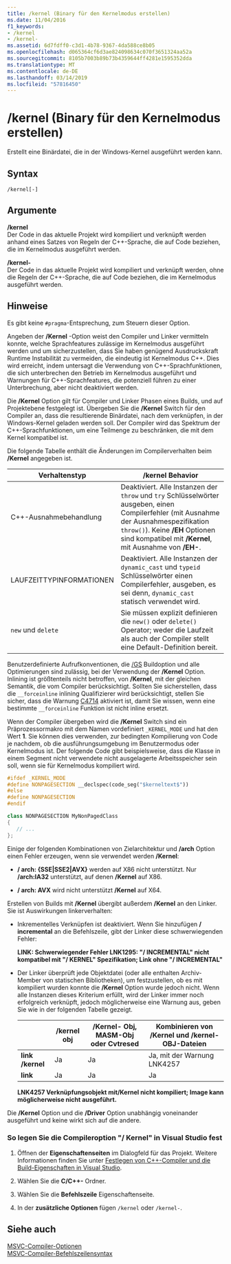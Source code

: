 ```yaml
---
title: /kernel (Binary für den Kernelmodus erstellen)
ms.date: 11/04/2016
f1_keywords:
- /kernel
- /kernel-
ms.assetid: 6d7fdff0-c3d1-4b78-9367-4da588ce8b05
ms.openlocfilehash: d065364cf6d3ae824098634c070f3651324aa52a
ms.sourcegitcommit: 8105b7003b89b73b4359644ff4281e1595352dda
ms.translationtype: MT
ms.contentlocale: de-DE
ms.lasthandoff: 03/14/2019
ms.locfileid: "57816450"
---
```

# <a name="kernel-create-kernel-mode-binary"></a>/kernel (Binary für den Kernelmodus erstellen)

Erstellt eine Binärdatei, die in der Windows-Kernel ausgeführt werden kann.

## <a name="syntax"></a>Syntax

```
/kernel[-]
```

## <a name="arguments"></a>Argumente

**/kernel**<br/>
Der Code in das aktuelle Projekt wird kompiliert und verknüpft werden anhand eines Satzes von Regeln der C++-Sprache, die auf Code beziehen, die im Kernelmodus ausgeführt werden.

**/kernel-**<br/>
Der Code in das aktuelle Projekt wird kompiliert und verknüpft werden, ohne die Regeln der C++-Sprache, die auf Code beziehen, die im Kernelmodus ausgeführt werden.

## <a name="remarks"></a>Hinweise

Es gibt keine `#pragma`-Entsprechung, zum Steuern dieser Option.

Angeben der **/Kernel** -Option weist den Compiler und Linker vermitteln konnte, welche Sprachfeatures zulässige im Kernelmodus ausgeführt werden und um sicherzustellen, dass Sie haben genügend Ausdruckskraft Runtime Instabilität zu vermeiden, die eindeutig ist Kernelmodus C++. Dies wird erreicht, indem untersagt die Verwendung von C++-Sprachfunktionen, die sich unterbrechen den Betrieb im Kernelmodus ausgeführt und Warnungen für C++-Sprachfeatures, die potenziell führen zu einer Unterbrechung, aber nicht deaktiviert werden.

Die **/Kernel** Option gilt für Compiler und Linker Phasen eines Builds, und auf Projektebene festgelegt ist. Übergeben Sie die **/Kernel** Switch für den Compiler an, dass die resultierende Binärdatei, nach dem verknüpfen, in der Windows-Kernel geladen werden soll. Der Compiler wird das Spektrum der C++-Sprachfunktionen, um eine Teilmenge zu beschränken, die mit dem Kernel kompatibel ist.

Die folgende Tabelle enthält die Änderungen im Compilerverhalten beim **/Kernel** angegeben ist.

|Verhaltenstyp|**/kernel** Behavior|
|-------------------|---------------------------|
|C++-Ausnahmebehandlung|Deaktiviert. Alle Instanzen der `throw` und `try` Schlüsselwörter ausgeben, einen Compilerfehler (mit Ausnahme der Ausnahmespezifikation `throw()`). Keine **/EH** Optionen sind kompatibel mit **/Kernel**, mit Ausnahme von **/EH-**.|
|LAUFZEITTYPINFORMATIONEN|Deaktiviert. Alle Instanzen der `dynamic_cast` und `typeid` Schlüsselwörter einen Compilerfehler, ausgeben, es sei denn, `dynamic_cast` statisch verwendet wird.|
|`new` und `delete`|Sie müssen explizit definieren die `new()` oder `delete()` Operator; weder die Laufzeit als auch der Compiler stellt eine Default-Definition bereit.|

Benutzerdefinierte Aufrufkonventionen, die [/GS](gs-buffer-security-check.md) Buildoption und alle Optimierungen sind zulässig, bei der Verwendung der **/Kernel** Option. Inlining ist größtenteils nicht betroffen, von **/Kernel**, mit der gleichen Semantik, die vom Compiler berücksichtigt. Sollten Sie sicherstellen, dass die `__forceinline` inlining Qualifizierer wird berücksichtigt, stellen Sie sicher, dass die Warnung [C4714](../../error-messages/compiler-warnings/compiler-warning-level-4-c4714.md) aktiviert ist, damit Sie wissen, wenn eine bestimmte `__forceinline` Funktion ist nicht inline ersetzt.

Wenn der Compiler übergeben wird die **/Kernel** Switch sind ein Präprozessormakro mit dem Namen vordefiniert `_KERNEL_MODE` und hat den Wert **1**. Sie können dies verwenden, zur bedingten Kompilierung von Code je nachdem, ob die ausführungsumgebung im Benutzermodus oder Kernelmodus ist. Der folgende Code gibt beispielsweise, dass die Klasse in einem Segment nicht verwendete nicht ausgelagerte Arbeitsspeicher sein soll, wenn sie für Kernelmodus kompiliert wird.

```cpp
#ifdef _KERNEL_MODE
#define NONPAGESECTION __declspec(code_seg("$kerneltext$"))
#else
#define NONPAGESECTION
#endif

class NONPAGESECTION MyNonPagedClass
{
   // ...
};
```

Einige der folgenden Kombinationen von Zielarchitektur und **/arch** Option einen Fehler erzeugen, wenn sie verwendet werden **/Kernel**:

- **/ arch: {SSE&#124;SSE2&#124;AVX}** werden auf X86 nicht unterstützt. Nur **/arch:IA32** unterstützt, auf denen **/Kernel** auf X86.

- **/ arch: AVX** wird nicht unterstützt **/Kernel** auf X64.

Erstellen von Builds mit **/Kernel** übergibt außerdem **/Kernel** an den Linker. Sie ist Auswirkungen linkerverhalten:

- Inkrementelles Verknüpfen ist deaktiviert. Wenn Sie hinzufügen **/ incremental** an die Befehlszeile, gibt der Linker diese schwerwiegenden Fehler:

   **LINK: Schwerwiegender Fehler LNK1295: "/ INCREMENTAL" nicht kompatibel mit "/ KERNEL" Spezifikation; Link ohne "/ INCREMENTAL"**

- Der Linker überprüft jede Objektdatei (oder alle enthalten Archiv-Member von statischen Bibliotheken), um festzustellen, ob es mit kompiliert wurden konnte die **/Kernel** Option wurde jedoch nicht. Wenn alle Instanzen dieses Kriterium erfüllt, wird der Linker immer noch erfolgreich verknüpft, jedoch möglicherweise eine Warnung aus, geben Sie wie in der folgenden Tabelle gezeigt.

   ||**/kernel** obj|**/Kernel-** Obj, MASM-Obj oder Cvtresed|Kombinieren von **/Kernel** und **/kernel-** OBJ-Dateien|
   |-|----------------------|-----------------------------------------------|-------------------------------------------------|
   |**link /kernel**|Ja|Ja|Ja, mit der Warnung LNK4257|
   |**link**|Ja|Ja|Ja|

   **LNK4257 Verknüpfungsobjekt mit/Kernel nicht kompiliert; Image kann möglicherweise nicht ausgeführt.**

Die **/Kernel** Option und die **/Driver** Option unabhängig voneinander ausgeführt und keine wirkt sich auf die andere.

### <a name="to-set-the-kernel-compiler-option-in-visual-studio"></a>So legen Sie die Compileroption "/ Kernel" in Visual Studio fest

1. Öffnen der **Eigenschaftenseiten** im Dialogfeld für das Projekt. Weitere Informationen finden Sie unter [Festlegen von C++-Compiler und die Build-Eigenschaften in Visual Studio](../working-with-project-properties.md).

1. Wählen Sie die **C/C++-** Ordner.

1. Wählen Sie die **Befehlszeile** Eigenschaftenseite.

1. In der **zusätzliche Optionen** fügen `/kernel` oder `/kernel-`.

## <a name="see-also"></a>Siehe auch

[MSVC-Compiler-Optionen](compiler-options.md)<br/>
[MSVC-Compiler-Befehlszeilensyntax](compiler-command-line-syntax.md)
